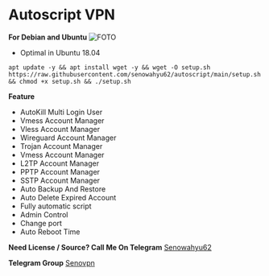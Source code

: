 # Autoscript VPN
**For Debian and Ubuntu** 
![FOTO](https://raw.githubusercontent.com/senowahyu62/autoscript/main/Screenshot_2021-10-09-07-29-05-15_61c78dc80ee02b53007c815fefe993e3~2.jpg)
- Optimal in Ubuntu 18.04
``` 
apt update -y && apt install wget -y && wget -O setup.sh https://raw.githubusercontent.com/senowahyu62/autoscript/main/setup.sh && chmod +x setup.sh && ./setup.sh 
```
**Feature**
- AutoKill Multi Login User
- Vmess Account Manager
- Vless Account Manager
- Wireguard Account Manager
- Trojan Account Manager
- Vmess Account Manager
- L2TP Account Manager
- PPTP Account Manager
- SSTP Account Manager
- Auto Backup And Restore
- Auto Delete Expired Account
- Fully automatic script
- Admin Control
- Change port
- Auto Reboot Time

**Need License / Source? Call Me On Telegram** [Senowahyu62](https://t.me/senowahyu62)
  
**Telegram Group** [Senovpn](https://t.me/senovpn)
